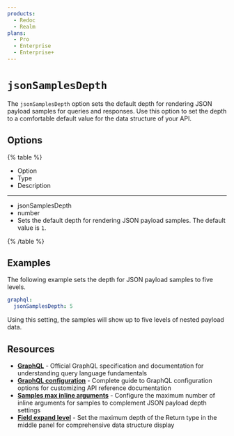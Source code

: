 ```yaml
---
products:
  - Redoc
  - Realm
plans:
  - Pro
  - Enterprise
  - Enterprise+
---
```

# `jsonSamplesDepth`

The `jsonSamplesDepth` option sets the default depth for rendering JSON payload samples for queries and responses.
Use this option to set the depth to a comfortable default value for the data structure of your API.

## Options

{% table %}

- Option
- Type
- Description

---

- jsonSamplesDepth
- number
- Sets the default depth for rendering JSON payload samples.
  The default value is `1`.

{% /table %}

## Examples

The following example sets the depth for JSON payload samples to five levels.

```yaml {% title="redocly.yaml" %}
graphql:
  jsonSamplesDepth: 5
```

Using this setting, the samples will show up to five levels of nested payload data.

## Resources

- **[GraphQL](https://graphql.org/)** - Official GraphQL specification and documentation for understanding query language fundamentals
- **[GraphQL configuration](./index.md)** - Complete guide to GraphQL configuration options for customizing API reference documentation
- **[Samples max inline arguments](./samples-max-inline-args.md)** - Configure the maximum number of inline arguments for samples to complement JSON payload depth settings
- **[Field expand level](./field-expand-level.md)** - Set the maximum depth of the Return type in the middle panel for comprehensive data structure display